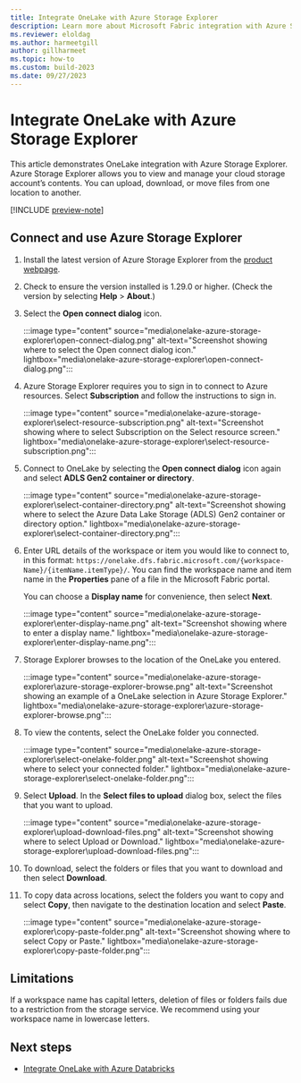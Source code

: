 ```yaml
---
title: Integrate OneLake with Azure Storage Explorer
description: Learn more about Microsoft Fabric integration with Azure Storage Explorer. Connect, browse and download existing data, add new tables or files, and move them from one location to another.
ms.reviewer: eloldag
ms.author: harmeetgill
author: gillharmeet
ms.topic: how-to
ms.custom: build-2023
ms.date: 09/27/2023
---
```


# Integrate OneLake with Azure Storage Explorer

This article demonstrates OneLake integration with Azure Storage Explorer. Azure Storage Explorer allows you to view and manage your cloud storage account’s contents. You can upload, download, or move files from one location to another.

[!INCLUDE [preview-note](../includes/preview-note.md)]

## Connect and use Azure Storage Explorer

1. Install the latest version of Azure Storage Explorer from the [product webpage](https://azure.microsoft.com/features/storage-explorer/).

1. Check to ensure the version installed is 1.29.0 or higher. (Check the version by selecting **Help** > **About**.)

1. Select the **Open connect dialog** icon.

   :::image type="content" source="media\onelake-azure-storage-explorer\open-connect-dialog.png" alt-text="Screenshot showing where to select the Open connect dialog icon." lightbox="media\onelake-azure-storage-explorer\open-connect-dialog.png":::

1. Azure Storage Explorer requires you to sign in to connect to Azure resources. Select **Subscription** and follow the instructions to sign in.

   :::image type="content" source="media\onelake-azure-storage-explorer\select-resource-subscription.png" alt-text="Screenshot showing where to select Subscription on the Select resource screen." lightbox="media\onelake-azure-storage-explorer\select-resource-subscription.png":::

1. Connect to OneLake by selecting the **Open connect dialog** icon again and select **ADLS Gen2 container or directory**.

   :::image type="content" source="media\onelake-azure-storage-explorer\select-container-directory.png" alt-text="Screenshot showing where to select the Azure Data Lake Storage (ADLS) Gen2 container or directory option." lightbox="media\onelake-azure-storage-explorer\select-container-directory.png":::

1. Enter URL details of the workspace or item you would like to connect to, in this format: `https://onelake.dfs.fabric.microsoft.com/{workspace-Name}/{itemName.itemType}/`. You can find the workspace name and item name in the **Properties** pane of a file in the Microsoft Fabric portal.

   You can choose a **Display name** for convenience, then select **Next**.

   :::image type="content" source="media\onelake-azure-storage-explorer\enter-display-name.png" alt-text="Screenshot showing where to enter a display name." lightbox="media\onelake-azure-storage-explorer\enter-display-name.png":::

1. Storage Explorer browses to the location of the OneLake you entered.

   :::image type="content" source="media\onelake-azure-storage-explorer\azure-storage-explorer-browse.png" alt-text="Screenshot showing an example of a OneLake selection in Azure Storage Explorer." lightbox="media\onelake-azure-storage-explorer\azure-storage-explorer-browse.png":::

1. To view the contents, select the OneLake folder you connected.

   :::image type="content" source="media\onelake-azure-storage-explorer\select-onelake-folder.png" alt-text="Screenshot showing where to select your connected folder." lightbox="media\onelake-azure-storage-explorer\select-onelake-folder.png":::

1. Select **Upload**. In the **Select files to upload** dialog box, select the files that you want to upload.

   :::image type="content" source="media\onelake-azure-storage-explorer\upload-download-files.png" alt-text="Screenshot showing where to select Upload or Download." lightbox="media\onelake-azure-storage-explorer\upload-download-files.png":::

1. To download, select the folders or files that you want to download and then select **Download**.

1. To copy data across locations, select the folders you want to copy and select **Copy**, then navigate to the destination location and select **Paste**.

   :::image type="content" source="media\onelake-azure-storage-explorer\copy-paste-folder.png" alt-text="Screenshot showing where to select Copy or Paste." lightbox="media\onelake-azure-storage-explorer\copy-paste-folder.png":::

## Limitations

If a workspace name has capital letters, deletion of files or folders fails due to a restriction from the storage service. We recommend using your workspace name in lowercase letters.

## Next steps

- [Integrate OneLake with Azure Databricks](onelake-azure-databricks.md)
